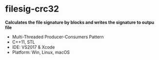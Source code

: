 # filesig-crc32

**Calculates the file signature by blocks and writes the signature to outpu file**

- Multi-Threaded Producer-Consumers Pattern
- C++11, STL
- IDE: VS2017 & Xcode
- Platform: Win, Linux, macOS
